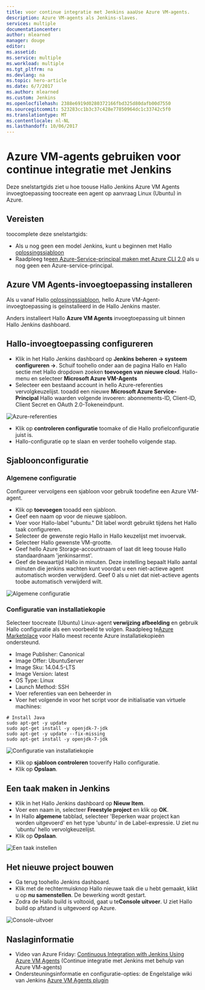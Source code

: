 ```yaml
---
title: voor continue integratie met Jenkins aaaUse Azure VM-agents.
description: Azure VM-agents als Jenkins-slaves.
services: multiple
documentationcenter: 
author: mlearned
manager: douge
editor: 
ms.assetid: 
ms.service: multiple
ms.workload: multiple
ms.tgt_pltfrm: na
ms.devlang: na
ms.topic: hero-article
ms.date: 6/7/2017
ms.author: mlearned
ms.custom: Jenkins
ms.openlocfilehash: 2388e6919d0280372166fbd325d80dafb00d7550
ms.sourcegitcommit: 523283cc1b3c37c428e77850964dc1c33742c5f0
ms.translationtype: MT
ms.contentlocale: nl-NL
ms.lasthandoff: 10/06/2017
---
```

# <a name="use-azure-vm-agents-for-continuous-integration-with-jenkins"></a>Azure VM-agents gebruiken voor continue integratie met Jenkins

Deze snelstartgids ziet u hoe toouse Hallo Jenkins Azure VM Agents invoegtoepassing toocreate een agent op aanvraag Linux (Ubuntu) in Azure.

## <a name="prerequisites"></a>Vereisten

toocomplete deze snelstartgids:

* Als u nog geen een model Jenkins, kunt u beginnen met Hallo [oplossingssjabloon](install-jenkins-solution-template.md) 
* Raadpleeg te[een Azure-Service-principal maken met Azure CLI 2.0](https://docs.microsoft.com/en-us/cli/azure/create-an-azure-service-principal-azure-cli?toc=%2fazure%2fazure-resource-manager%2ftoc.json) als u nog geen een Azure-service-principal.

## <a name="install-azure-vm-agents-plugin"></a>Azure VM Agents-invoegtoepassing installeren

Als u vanaf Hallo [oplossingssjabloon](install-jenkins-solution-template.md), hello Azure VM-Agent-invoegtoepassing is geïnstalleerd in de Hallo Jenkins master.

Anders installeert Hallo **Azure VM Agents** invoegtoepassing uit binnen Hallo Jenkins dashboard.

## <a name="configure-hello-plugin"></a>Hallo-invoegtoepassing configureren

* Klik in het Hallo Jenkins dashboard op **Jenkins beheren -> systeem configureren ->**. Schuif toohello onder aan de pagina Hallo en Hallo sectie met Hallo dropdown zoeken **toevoegen van nieuwe cloud**. Hallo-menu en selecteer **Microsoft Azure VM-Agents**
* Selecteer een bestaand account in hello Azure-referenties vervolgkeuzelijst.  tooadd een nieuwe **Microsoft Azure Service-Principal** Hallo waarden volgende invoeren: abonnements-ID, Client-ID, Client Secret en OAuth 2.0-Tokeneindpunt.

![Azure-referenties](./media/jenkins-azure-vm-agents/service-principal.png)

* Klik op **controleren configuratie** toomake of die Hallo profielconfiguratie juist is.
* Hallo-configuratie op te slaan en verder toohello volgende stap.

## <a name="template-configuration"></a>Sjabloonconfiguratie

### <a name="general-configuration"></a>Algemene configuratie
Configureer vervolgens een sjabloon voor gebruik toodefine een Azure VM-agent. 

* Klik op **toevoegen** tooadd een sjabloon. 
* Geef een naam op voor de nieuwe sjabloon. 
* Voer voor Hallo-label "ubuntu." Dit label wordt gebruikt tijdens het Hallo taak configureren.
* Selecteer de gewenste regio Hallo in Hallo keuzelijst met invoervak.
* Selecteer Hallo gewenste VM-grootte.
* Geef hello Azure Storage-accountnaam of laat dit leeg toouse Hallo standaardnaam 'jenkinsarmst'.
* Geef de bewaartijd Hallo in minuten. Deze instelling bepaalt Hallo aantal minuten die jenkins wachten kunt voordat u een niet-actieve agent automatisch worden verwijderd. Geef 0 als u niet dat niet-actieve agents toobe automatisch verwijderd wilt.

![Algemene configuratie](./media/jenkins-azure-vm-agents/general-config.png)

### <a name="image-configuration"></a>Configuratie van installatiekopie

Selecteer toocreate (Ubuntu) Linux-agent **verwijzing afbeelding** en gebruik Hallo configuratie als een voorbeeld te volgen. Raadpleeg te[Azure Marketplace](https://azuremarketplace.microsoft.com/en-us/marketplace/apps/category/compute?subcategories=virtual-machine-images&page=1) voor Hallo meest recente Azure installatiekopieën ondersteund.

* Image Publisher: Canonical
* Image Offer: UbuntuServer
* Image Sku: 14.04.5-LTS
* Image Version: latest
* OS Type: Linux
* Launch Method: SSH
* Voer referenties van een beheerder in
* Voer het volgende in voor het script voor de initialisatie van virtuele machines:
```
# Install Java
sudo apt-get -y update
sudo apt-get install -y openjdk-7-jdk
sudo apt-get -y update --fix-missing
sudo apt-get install -y openjdk-7-jdk
```
![Configuratie van installatiekopie](./media/jenkins-azure-vm-agents/image-config.png)

* Klik op **sjabloon controleren** tooverify Hallo configuratie.
* Klik op **Opslaan**.

## <a name="create-a-job-in-jenkins"></a>Een taak maken in Jenkins

* Klik in het Hallo Jenkins dashboard op **Nieuw Item**. 
* Voer een naam in, selecteer **Freestyle project** en klik op **OK**.
* In Hallo **algemene** tabblad, selecteer 'Beperken waar project kan worden uitgevoerd' en het type 'ubuntu' in de Label-expressie. U ziet nu 'ubuntu' hello vervolgkeuzelijst.
* Klik op **Opslaan**.

![Een taak instellen](./media/jenkins-azure-vm-agents/job-config.png)

## <a name="build-your-new-project"></a>Het nieuwe project bouwen

* Ga terug toohello Jenkins dashboard.
* Klik met de rechtermuisknop Hallo nieuwe taak die u hebt gemaakt, klikt u op **nu samenstellen**. De bewerking wordt gestart. 
* Zodra de Hallo build is voltooid, gaat u te**Console uitvoer**. U ziet Hallo build op afstand is uitgevoerd op Azure.

![Console-uitvoer](./media/jenkins-azure-vm-agents/console-output.png)

## <a name="reference"></a>Naslaginformatie

* Video van Azure Friday: [Continuous Integration with Jenkins Using Azure VM Agents](https://channel9.msdn.com/Shows/Azure-Friday/Continuous-Integration-with-Jenkins-Using-Azure-VM-Agents) (Continue integratie met Jenkins met behulp van Azure VM-agents)
* Ondersteuningsinformatie en configuratie-opties: de Engelstalige wiki van Jenkins [Azure VM Agents plugin](https://wiki.jenkins-ci.org/display/JENKINS/Azure+VM+Agents+Plugin) 

